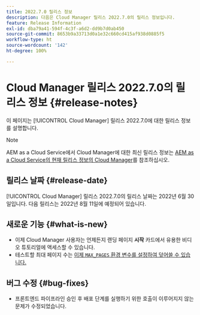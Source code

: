 ```yaml
---
title: 2022.7.0 릴리스 정보
description: 다음은 Cloud Manager 릴리스 2022.7.0의 릴리스 정보입니다.
feature: Release Information
exl-id: dba79a41-594f-4c3f-a6d2-dd9b7d0ab450
source-git-commit: 8653b9a33713d0a1e32c660cd415af938d0885f5
workflow-type: ht
source-wordcount: '142'
ht-degree: 100%

---
```


# Cloud Manager 릴리스 2022.7.0의 릴리스 정보 {#release-notes}

이 페이지는 [!UICONTROL Cloud Manager] 릴리스 2022.7.0에 대한 릴리스 정보를 설명합니다.

>[!NOTE]
>
>AEM as a Cloud Service에서 Cloud Manager에 대한 최신 릴리스 정보는 [AEM as a Cloud Service의 현재 릴리스 정보의 Cloud Manager](https://experienceleague.adobe.com/docs/experience-manager-cloud-service/content/implementing/using-cloud-manager/release-notes-cloud-manager/release-notes-cm-current.html)를 참조하십시오.

## 릴리스 날짜 {#release-date}

[!UICONTROL Cloud Manager] 릴리스 2022.7.0의 릴리스 날짜는 2022년 6월 30일입니다. 다음 릴리스는 2022년 8월 11일에 예정되어 있습니다.

## 새로운 기능 {#what-is-new}

* 이제 Cloud Manager 사용자는 언제든지 랜딩 페이지 **시작** 카드에서 유용한 비디오 튜토리얼에 액세스할 수 있습니다.
* 테스트할 최대 페이지 수는 [이제 `MAX_PAGES` 환경 변수를 설정하여 덮어쓸 수 있습니다.](/help/using/code-quality-testing.md#crawler)

## 버그 수정 {#bug-fixes}

* 프론트엔드 파이프라인 승인 후 배포 단계를 실행하기 위한 호출이 이루어지지 않는 문제가 수정되었습니다.
